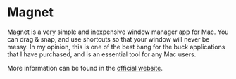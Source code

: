 # Magnet

Magnet is a very simple and inexpensive window manager app for Mac. You can drag & snap, and use shortcuts so that your window will never be messy. In my opinion, this is one of the best bang for the buck applications that I have purchased, and is an essential tool for any Mac users.

More information can be found in the [official website](https://magnet.crowdcafe.com/).
